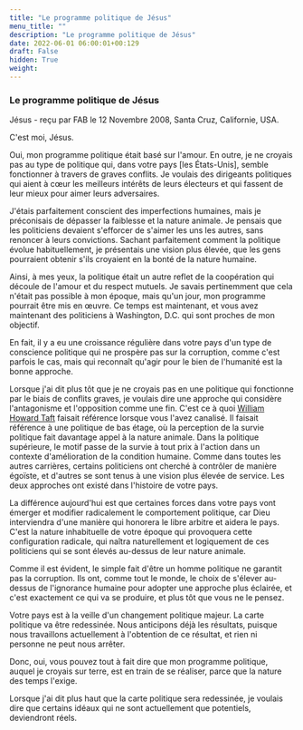 ```yaml
---
title: "Le programme politique de Jésus"
menu_title: ""
description: "Le programme politique de Jésus"
date: 2022-06-01 06:00:01+00:129
draft: False
hidden: True
weight:
---
```

### Le programme politique de Jésus

Jésus - reçu par FAB le 12 Novembre 2008, Santa Cruz, Californie, USA.

C'est moi, Jésus.

Oui, mon programme politique était basé sur l'amour. En outre, je ne croyais pas au type de politique qui, dans votre pays [les États-Unis], semble fonctionner à travers de graves conflits. Je voulais des dirigeants politiques qui aient à cœur les meilleurs intérêts de leurs électeurs et qui fassent de leur mieux pour aimer leurs adversaires.

J'étais parfaitement conscient des imperfections humaines, mais je préconisais de dépasser la faiblesse et la nature animale. Je pensais que les politiciens devaient s'efforcer de s'aimer les uns les autres, sans renoncer à leurs convictions. Sachant parfaitement comment la politique évolue habituellement, je présentais une vision plus élevée, que les gens pourraient obtenir s'ils croyaient en la bonté de la nature humaine.

Ainsi, à mes yeux, la politique était un autre reflet de la coopération qui découle de l'amour et du respect mutuels. Je savais pertinemment que cela n'était pas possible à mon époque, mais qu'un jour, mon programme pourrait être mis en œuvre. Ce temps est maintenant, et vous avez maintenant des politiciens à Washington, D.C. qui sont proches de mon objectif.

En fait, il y a eu une croissance régulière dans votre pays d'un type de conscience politique qui ne prospère pas sur la corruption, comme c'est parfois le cas, mais qui reconnaît qu'agir pour le bien de l'humanité est la bonne approche.

Lorsque j'ai dit plus tôt que je ne croyais pas en une politique qui fonctionne par le biais de conflits graves, je voulais dire une approche qui considère l'antagonisme et l'opposition comme une fin. C'est ce à quoi [William Howard Taft](/fr-contemporary-messages/fr-contemporary-messages-by-date-order/fr-contemporary-messages-2008/fr-2008-6-18-1-fab-william-howard-taft/) faisait référence lorsque vous l'avez canalisé. Il faisait référence à une politique de bas étage, où la perception de la survie politique fait davantage appel à la nature animale. Dans la politique supérieure, le motif passe de la survie à tout prix à l'action dans un contexte d'amélioration de la condition humaine. Comme dans toutes les autres carrières, certains politiciens ont cherché à contrôler de manière égoïste, et d'autres se sont tenus à une vision plus élevée de service. Les deux approches ont existé dans l'histoire de votre pays.

La différence aujourd'hui est que certaines forces dans votre pays vont émerger et modifier radicalement le comportement politique, car Dieu interviendra d'une manière qui honorera le libre arbitre et aidera le pays. C'est la nature inhabituelle de votre époque qui provoquera cette configuration radicale, qui naîtra naturellement et logiquement de ces politiciens qui se sont élevés au-dessus de leur nature animale.

Comme il est évident, le simple fait d'être un homme politique ne garantit pas la corruption. Ils ont, comme tout le monde, le choix de s'élever au-dessus de l'ignorance humaine pour adopter une approche plus éclairée, et c'est exactement ce qui va se produire, et plus tôt que vous ne le pensez.

Votre pays est à la veille d'un changement politique majeur. La carte politique va être redessinée. Nous anticipons déjà les résultats, puisque nous travaillons actuellement à l'obtention de ce résultat, et rien ni personne ne peut nous arrêter.

Donc, oui, vous pouvez tout à fait dire que mon programme politique, auquel je croyais sur terre, est en train de se réaliser, parce que la nature des temps l'exige.

Lorsque j'ai dit plus haut que la carte politique sera redessinée, je voulais dire que certains idéaux qui ne sont actuellement que potentiels, deviendront réels.